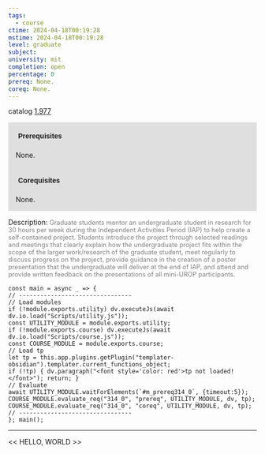 ```yaml
---
tags:
  - course
ctime: 2024-04-18T00:19:28
mstime: 2024-04-18T00:19:28
level: graduate
subject: 
university: mit
completion: open
percentage: 0
prereq: None.
coreq: None.
---
```


catalog [1.977](http://student.mit.edu/catalog/m1c.html#1.977)

<span style="display: block; padding: 15px; background-color: rgb(100, 100, 100, 0.2);"><font id="m_prereq314_0" style="display: block; font-family: Arial, sans-serif; font-weight: bold; padding: 5px">Prerequisites</font><br><span id="prereq314_0">None.</span></span>
<span style="display: block; padding: 15px; background-color: rgb(100, 100, 100, 0.2);"><font id="m_coreq314_0" style="display: block; font-family: Arial, sans-serif; font-weight: bold; padding: 5px">Corequisites</font><br><span id="coreq314_0">None.</span></span>

<font style="">Description:</font>
<font style="color: grey; font-size: 0.8rem;">Graduate students mentor an undergraduate student in research for 30 hours per week during the Independent Activities Period (IAP) to help create a self-contained project. Students introduce the project through selected readings and meetings that clearly explain how the undergraduate project fits within the scope of the larger work/research of the graduate student, meet regularly to discuss progress on the project, provide guidance in the creation of a poster presentation that the undergraduate will deliver at the end of IAP, and attend and provide written feedback on the presentations of all mini-UROP participants.</font>

```dataviewjs
const main = async _ => {
// --------------------------------
// Load modules
if (!module.exports.utility) dv.executeJs(await dv.io.load("Scripts/utility.js"));
const UTILITY_MODULE = module.exports.utility;
if (!module.exports.course) dv.executeJs(await dv.io.load("Scripts/course.js"));
const COURSE_MODULE = module.exports.course;
// Load tp
let tp = this.app.plugins.getPlugin("templater-obsidian").templater.current_functions_object;
if (!tp) { dv.paragraph("<font style='color: red'>tp not loaded!</font>"); return; }
// Evaluate
await UTILITY_MODULE.waitForElements(`#m_prereq314_0`, {timeout:5});
COURSE_MODULE.evaluate_req("314_0", "prereq", UTILITY_MODULE, dv, tp);
COURSE_MODULE.evaluate_req("314_0", "coreq", UTILITY_MODULE, dv, tp);
// --------------------------------
}; main();
```

---

<< HELLO, WORLD >>
